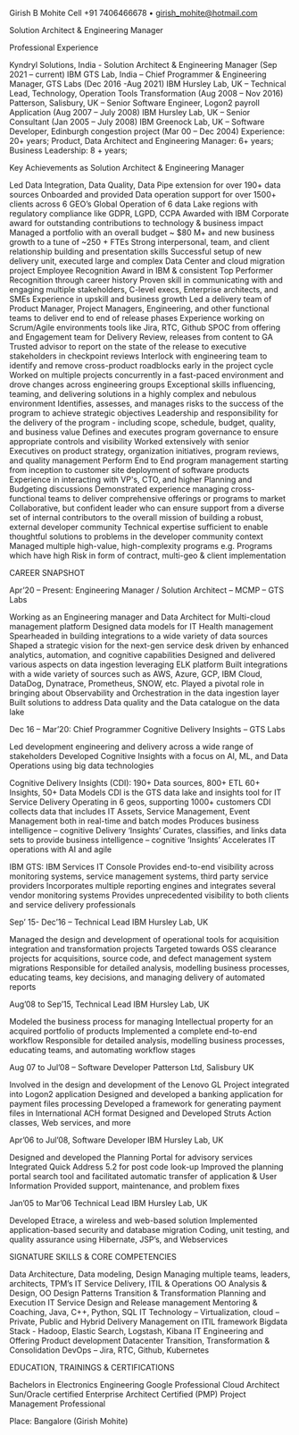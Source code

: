 Girish B Mohite
Cell +91 7406466678 • girish_mohite@hotmail.com

Solution Architect & Engineering Manager

Professional Experience

Kyndryl Solutions, India - Solution Architect & Engineering Manager (Sep 2021 – current)
IBM GTS Lab, India – Chief Programmer & Engineering Manager, GTS Labs (Dec 2016 -Aug 2021)
IBM Hursley Lab, UK – Technical Lead, Technology, Operation Tools Transformation (Aug 2008 – Nov 2016)
Patterson, Salisbury, UK – Senior Software Engineer, Logon2 payroll Application (Aug 2007 – July 2008)
IBM Hursley Lab, UK – Senior Consultant (Jan 2005 – July 2008)
IBM Greenock Lab, UK – Software Developer, Edinburgh congestion project (Mar 00 – Dec 2004)
Experience: 20+ years; Product, Data Architect and Engineering Manager: 6+ years; Business Leadership: 8 + years;

Key Achievements as Solution Architect & Engineering Manager

Led Data Integration, Data Quality, Data Pipe extension for over 190+ data sources
Onboarded and provided Data operation support for over 1500+ clients across 6 GEO’s
Global Operation of 6 data Lake regions with regulatory compliance like GDPR, LGPD, CCPA
Awarded with IBM Corporate award for outstanding contributions to technology & business impact
Managed a portfolio with an overall budget ~ $80 M+ and new business growth to a tune of ~250 + FTEs
Strong interpersonal, team, and client relationship building and presentation skills
Successful setup of new delivery unit, executed large and complex Data Center and cloud migration project
Employee Recognition Award in IBM & consistent Top Performer Recognition through career history
Proven skill in communicating with and engaging multiple stakeholders, C-level execs, Enterprise architects, and SMEs
Experience in upskill and business growth
Led a delivery team of Product Manager, Project Managers, Engineering, and other functional teams to deliver end to end of release phases
Experience working on Scrum/Agile environments tools like Jira, RTC, Github
SPOC from offering and Engagement team for Delivery Review, releases from content to GA
Trusted advisor to report on the state of the release to executive stakeholders in checkpoint reviews
Interlock with engineering team to identify and remove cross-product roadblocks early in the project cycle
Worked on multiple projects concurrently in a fast-paced environment and drove changes across engineering groups
Exceptional skills influencing, teaming, and delivering solutions in a highly complex and nebulous environment
Identifies, assesses, and manages risks to the success of the program to achieve strategic objectives
Leadership and responsibility for the delivery of the program - including scope, schedule, budget, quality, and business value
Defines and executes program governance to ensure appropriate controls and visibility
Worked extensively with senior Executives on product strategy, organization initiatives, program reviews, and quality management
Perform End to End program management starting from inception to customer site deployment of software products
Experience in interacting with VP's, CTO, and higher Planning and Budgeting discussions
Demonstrated experience managing cross-functional teams to deliver comprehensive offerings or programs to market
Collaborative, but confident leader who can ensure support from a diverse set of internal contributors to the overall mission of building a robust, external developer community
Technical expertise sufficient to enable thoughtful solutions to problems in the developer community context
Managed multiple high-value, high-complexity programs e.g. Programs which have high Risk in form of contract, multi-geo & client implementation

CAREER SNAPSHOT

Apr’20 – Present: Engineering Manager / Solution Architect – MCMP – GTS Labs

Working as an Engineering manager and Data Architect for Multi-cloud management platform
Designed data models for IT Health management
Spearheaded in building integrations to a wide variety of data sources
Shaped a strategic vision for the next-gen service desk driven by enhanced analytics, automation, and cognitive capabilities
Designed and delivered various aspects on data ingestion leveraging ELK platform
Built integrations with a wide variety of sources such as AWS, Azure, GCP, IBM Cloud, DataDog, Dynatrace, Prometheus, SNOW, etc.
Played a pivotal role in bringing about Observability and Orchestration in the data ingestion layer
Built solutions to address Data quality and the Data catalogue on the data lake

Dec 16 – Mar’20: Chief Programmer Cognitive Delivery Insights – GTS Labs

Led development engineering and delivery across a wide range of stakeholders
Developed Cognitive Insights with a focus on AI, ML, and Data Operations using big data technologies

Cognitive Delivery Insights (CDI): 190+ Data sources, 800+ ETL 60+ Insights, 50+ Data Models
CDI is the GTS data lake and insights tool for IT Service Delivery
Operating in 6 geos, supporting 1000+ customers
CDI collects data that includes IT Assets, Service Management, Event Management both in real-time and batch modes
Produces business intelligence – cognitive Delivery ‘Insights’
Curates, classifies, and links data sets to provide business intelligence – cognitive ‘Insights’
Accelerates IT operations with AI and agile

IBM GTS: IBM Services IT Console
Provides end-to-end visibility across monitoring systems, service management systems, third party service providers
Incorporates multiple reporting engines and integrates several vendor monitoring systems
Provides unprecedented visibility to both clients and service delivery professionals

Sep’ 15- Dec’16 – Technical Lead IBM Hursley Lab, UK

Managed the design and development of operational tools for acquisition integration and transformation projects
Targeted towards OSS clearance projects for acquisitions, source code, and defect management system migrations
Responsible for detailed analysis, modelling business processes, educating teams, key decisions, and managing delivery of automated reports

Aug’08 to Sep’15, Technical Lead IBM Hursley Lab, UK

Modeled the business process for managing Intellectual property for an acquired portfolio of products
Implemented a complete end-to-end workflow
Responsible for detailed analysis, modelling business processes, educating teams, and automating workflow stages

Aug 07 to Jul’08 – Software Developer Patterson Ltd, Salisbury UK

Involved in the design and development of the Lenovo GL Project integrated into Logon2 application
Designed and developed a banking application for payment files processing
Developed a framework for generating payment files in International ACH format
Designed and Developed Struts Action classes, Web services, and more

Apr’06 to Jul’08, Software Developer IBM Hursley Lab, UK

Designed and developed the Planning Portal for advisory services
Integrated Quick Address 5.2 for post code look-up
Improved the planning portal search tool and facilitated automatic transfer of application & User Information
Provided support, maintenance, and problem fixes

Jan’05 to Mar’06 Technical Lead IBM Hursley Lab, UK

Developed Etrace, a wireless and web-based solution
Implemented application-based security and database migration
Coding, unit testing, and quality assurance using Hibernate, JSP’s, and Webservices

SIGNATURE SKILLS & CORE COMPETENCIES

Data Architecture, Data modeling, Design
Managing multiple teams, leaders, architects, TPM’s
IT Service Delivery, ITIL & Operations
OO Analysis & Design, OO Design Patterns
Transition & Transformation Planning and Execution
IT Service Design and Release management
Mentoring & Coaching, Java, C++, Python, SQL
IT Technology – Virtualization, cloud – Private, Public and Hybrid
Delivery Management on ITIL framework
Bigdata Stack - Hadoop, Elastic Search, Logstash, Kibana
IT Engineering and Offering Product development
Datacenter Transition, Transformation & Consolidation
DevOps – Jira, RTC, Github, Kubernetes

EDUCATION, TRAININGS & CERTIFICATIONS

Bachelors in Electronics Engineering
Google Professional Cloud Architect
Sun/Oracle certified Enterprise Architect
Certified (PMP) Project Management Professional

Place: Bangalore (Girish Mohite)